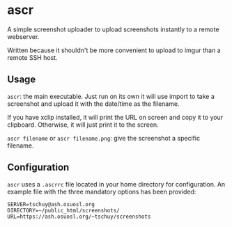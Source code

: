 ascr
====

A simple screenshot uploader to upload screenshots instantly to a remote
webserver.

Written because it shouldn't be more convenient to upload to imgur than
a remote SSH host.

Usage
-----

``ascr``: the main executable. Just run on its own it will use import to
take a screenshot and upload it with the date/time as the filename.

If you have xclip installed, it will print the URL on screen and copy it to
your clipboard. Otherwise, it will just print it to the screen.

``ascr filename`` or ``ascr filename.png``: give the screenshot a specific
filename.

Configuration
-------------

``ascr`` uses a ``.ascrrc`` file located in your home directory for
configuration. An example file with the three mandatory options has been
provided:

    SERVER=tschuy@ash.osuosl.org
    DIRECTORY=~/public_html/screenshots/
    URL=https://ash.osuosl.org/~tschuy/screenshots
